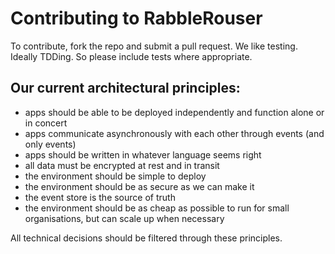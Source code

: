 Contributing to RabbleRouser
============================

To contribute, fork the repo and submit a pull request. We like testing. Ideally TDDing. So please include tests where appropriate.

Our current architectural principles:
-------------------------------------

* apps should be able to be deployed independently and function alone or in concert
* apps communicate asynchronously with each other through events (and only events)
* apps should be written in whatever language seems right
* all data must be encrypted at rest and in transit
* the environment should be simple to deploy
* the environment should be as secure as we can make it
* the event store is the source of truth
* the environment should be as cheap as possible to run for small organisations, but can scale up when necessary

All technical decisions should be filtered through these principles.

